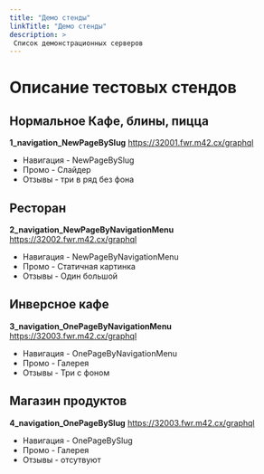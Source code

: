 ```yaml
---
title: "Демо стенды"
linkTitle: "Демо стенды"
description: >
 Список демонстрационных серверов
---
```




# Описание тестовых стендов


## Нормальное Кафе, блины, пицца

**1_navigation_NewPageBySlug** https://32001.fwr.m42.cx/graphql

* Навигация - NewPageBySlug
* Промо - Слайдер
* Отзывы - три в ряд без фона

## Ресторан

**2_navigation_NewPageByNavigationMenu** https://32002.fwr.m42.cx/graphql

* Навигация - NewPageByNavigationMenu
* Промо - Статичная картинка
* Отзывы - Один большой


## Инверсное кафе

**3_navigation_OnePageByNavigationMenu** https://32003.fwr.m42.cx/graphql

* Навигация - OnePageByNavigationMenu
* Промо - Галерея
* Отзывы - Три с фоном


## Магазин продуктов

**4_navigation_OnePageBySlug** https://32003.fwr.m42.cx/graphql
* Навигация - OnePageBySlug
* Промо - Галерея
* Отзывы - отсутвуют